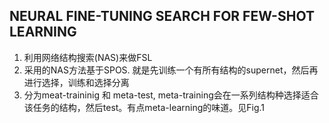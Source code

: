 ## NEURAL FINE-TUNING SEARCH FOR FEW-SHOT LEARNING
1. 利用网络结构搜索(NAS)来做FSL
2. 采用的NAS方法基于SPOS. 就是先训练一个有所有结构的supernet，然后再进行选择，训练和选择分离
3. 分为meat-traininig 和 meta-test, meta-training会在一系列结构种选择适合该任务的结构，然后test。有点meta-learning的味道。见Fig.1